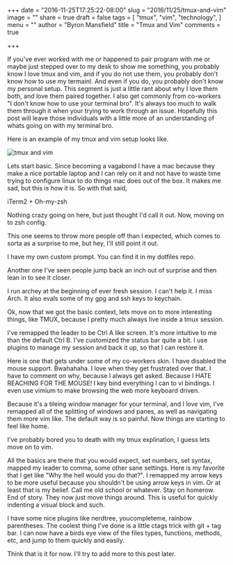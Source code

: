 +++
date = "2016-11-25T17:25:22-08:00"
slug = "2016/11/25/tmux-and-vim"
image = ""
share = true
draft = false
tags = [
  "tmux",
  "vim",
  "technology",
]
menu = ""
author = "Byron Mansfield"
title = "Tmux and Vim"
comments = true

+++

If you've ever worked with me or happened to pair program with me or maybe just stepped over to my desk to show me something, you probably know I love tmux and vim, and if you do not use them, you probably don't know how to use my termainl. And even if you do, you probably don't know my personal setup. This segment is just a little rant about why I love them both, and love them paired together. I also get commonly from co-workers "I don't know how to use your terminal bro". It's always too much to walk them through it when your trying to work through an issue. Hopefully this post will leave those individuals with a little more of an understanding of whats going on with my terminal bro.

Here is an example of my tmux and vim setup looks like.

![tmux and vim](/static/images/tmux-and-vim.png "tmux with vim")

Lets start basic. Since becoming a vagabond I have a mac because they make a nice portable laptop and I can rely on it and not have to waste time trying to configure linux to do things mac does out of the box. It makes me sad, but this is how it is. So with that said,

iTerm2 + Oh-my-zsh

Nothing crazy going on here, but just thought I'd call it out. Now, moving on to zsh config.

This one seems to throw more people off than I expected, which comes to sorta as a surprise to me, but hey, I'll still point it out.

I have my own custom prompt. You can find it in my dotfiles repo.

Another one I've seen people jump back an inch out of surprise and then lean in to see it closer.

I run archey at the beginning of ever fresh session. I can't help it. I miss Arch. It also evals some of my gpg and ssh keys to keychain.

Ok, now that we got the basic context, lets move on to more interesting things, like TMUX, because I pretty much always live inside a tmux session.

I've remapped the leader to be Ctrl A like screen. It's more intuitive to me than the default Ctrl B. I've customized the status bar quite a bit. I use plugins to manage my session and back it up, so that I can restore it.

Here is one that gets under some of my co-workers skin. I have disabled the mouse support. Bwahahaha. I love when they get frustrated over that. I have to comment on why, because I always get asked. Because I HATE REACHING FOR THE MOUSE! I key bind everything I can to vi bindings. I even use vimium to make browsing the web more keyboard driven.

Because it's a tileing window manager for your terminal, and I love vim, I've remapped all of the splitting of windows and panes, as well as navigating them more vim like. The default way is so painful. Now things are starting to feel like home.

I've probably bored you to death with my tmux explination, I guess lets move on to vim.

All the basics are there that you would expect, set numbers, set syntax, mapped my leader to comma, some other sane settings. Here is my favorite that I get like "Why the hell would you do that?". I remapped my arrow keys to be more useful because you shouldn't be using arrow keys in vim. Or at least that is my belief. Call me old school or whatever. Stay on homerow. End of story. They now just move things around. This is useful for quickly indenting a visual block and such.

I have some nice plugins like nerdtree, youcompleteme, rainbow parentheses. The coolest thing I've done is a little ctags trick with git + tag bar. I can now have a birds eye view of the files types, functions, methods, etc, and jump to them quickly and easily.

Think that is it for now. I'll try to add more to this post later.
